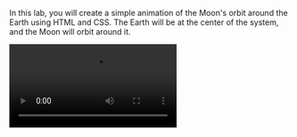 In this lab, you will create a simple animation of the Moon's orbit around the Earth using HTML and CSS. The Earth will be at the center of the system, and the Moon will orbit around it.

<video controls src="./Assests/moon-Orbit.mov" title="Title"></video>